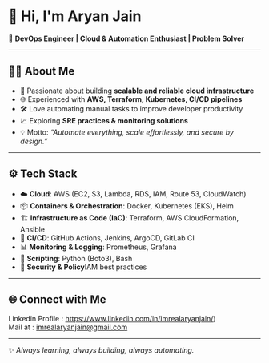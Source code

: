 # 👋 Hi, I'm Aryan Jain  
🚀 **DevOps Engineer | Cloud & Automation Enthusiast | Problem Solver**

---

## 🧑‍💻 About Me
- 🔧 Passionate about building **scalable and reliable cloud infrastructure**  
- 🌐 Experienced with **AWS, Terraform, Kubernetes, CI/CD pipelines**  
- 🛠️ Love automating manual tasks to improve developer productivity  
- 📈 Exploring **SRE practices & monitoring solutions**  
- 💡 Motto: *“Automate everything, scale effortlessly, and secure by design.”*  

---

## ⚙️ Tech Stack
- ☁️ **Cloud**: AWS (EC2, S3, Lambda, RDS, IAM, Route 53, CloudWatch)  
- 📦 **Containers & Orchestration**: Docker, Kubernetes (EKS), Helm  
- 🏗️ **Infrastructure as Code (IaC)**: Terraform, AWS CloudFormation, Ansible  
- 🔄 **CI/CD**: GitHub Actions, Jenkins, ArgoCD, GitLab CI  
- 📊 **Monitoring & Logging**: Prometheus, Grafana  
- 🐍 **Scripting**: Python (Boto3), Bash  
- 🔐 **Security & Policy**IAM best practices
  
---

## 🌐 Connect with Me
Linkedin Profile : https://www.linkedin.com/in/imrealaryanjain/)  
Mail at : imrealaryanjain@gmail.com  

---
✨ *Always learning, always building, always automating.*
